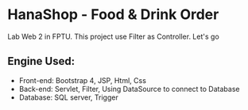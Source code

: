# HanaShop - Food & Drink Order
Lab Web 2 in FPTU. This project use Filter as Controller. Let's go

## Engine Used:
   - Front-end: Bootstrap 4, JSP, Html, Css
   - Back-end: Servlet, Filter, Using DataSource to connect to Database
   - Database: SQL server, Trigger
   
   
